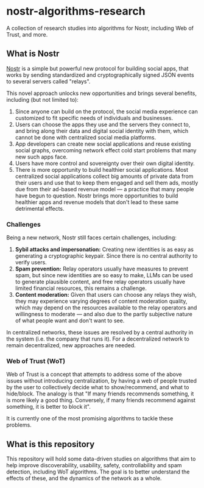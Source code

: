 # nostr-algorithms-research
A collection of research studies into algorithms for Nostr, including Web of Trust, and more.

## What is Nostr

[Nostr](https://github.com/nostr-protocol/nostr) is a simple but powerful new protocol for building social apps, that works by sending standardized and cryptographically signed JSON events to several servers called "relays".

This novel approach unlocks new opportunities and brings several benefits, including (but not limited to):
1. Since anyone can build on the protocol, the social media experience can customized to fit specific needs of individuals and businesses.
2. Users can choose the apps they use and the servers they connect to, and bring along their data and digital social identity with them, which cannot be done with centralized social media platforms.
3. App developers can create new social applications and reuse existing social graphs, overcoming network effect cold start problems that many new such apps face.
4. Users have more control and sovereignty over their own digital identity.
5. There is more opportunity to build healthier social applications. Most centralized social applications collect big amounts of private data from their users and use that to keep them engaged and sell them ads, mostly due from their ad-based revenue model — a practice that many people have begun to question. Nostr brings more opportunities to build healthier apps and revenue models that don't lead to these same detrimental effects.

### Challenges

Being a new network, Nostr still faces certain challenges, including:
1. **Sybil attacks and impersonation:** Creating new identities is as easy as generating a cryptographic keypair. Since there is no central authority to verify users.
2. **Spam prevention:** Relay operators usually have measures to prevent spam, but since new identities are so easy to make, LLMs can be used to generate plausible content, and free relay operators usually have limited financial resources, this remains a challenge.
3. **Content moderation:** Given that users can choose any relays they wish, they may experience varying degrees of content moderation quality, which may depend on the resources available to the relay operators and willingness to moderate — and also due to the partly subjective nature of what people want and don't want to see.

In centralized networks, these issues are resolved by a central authority in the system (i.e. the company that runs it). For a decentralized network to remain decentralized, new approaches are needed.

### Web of Trust (WoT)

Web of Trust is a concept that attempts to address some of the above issues without introducing centralization, by having a web of people trusted by the user to collectively decide what to show/recommend, and what to hide/block. The analogy is that "If many friends recommends something, it is more likely a good thing. Conversely, if many friends recommend against something, it is better to block it".

It is currently one of the most promising algorithms to tackle these problems.

## What is this repository

This repository will hold some data-driven studies on algorithms that aim to help improve discoverability, usability, safety, controllability and spam detection, including WoT algorithms. The goal is to better understand the effects of these, and the dynamics of the network as a whole.


